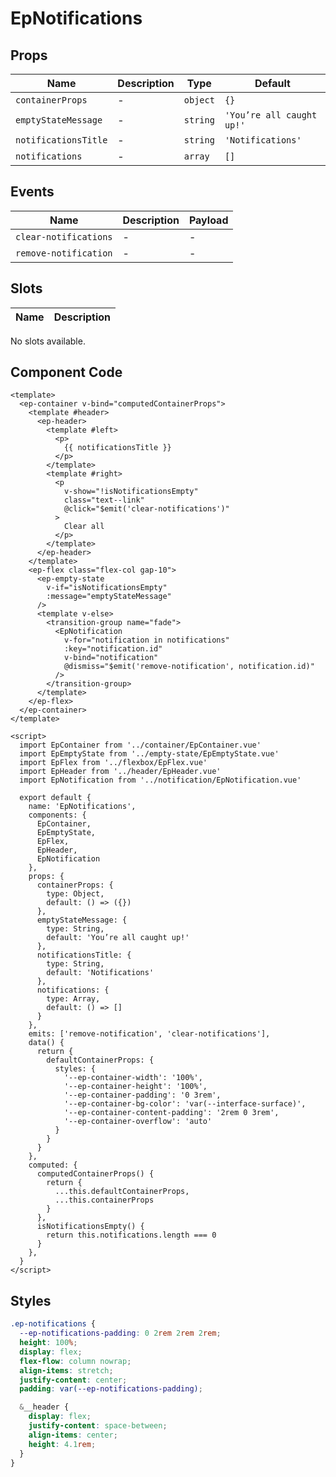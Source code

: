 # EpNotifications



## Props
| Name | Description | Type | Default |
|------|-------------|------|---------|
| `containerProps` | - | `object` | `{}` |
| `emptyStateMessage` | - | `string` | `'You’re all caught up!'` |
| `notificationsTitle` | - | `string` | `'Notifications'` |
| `notifications` | - | `array` | `[]` |

## Events
| Name    | Description                 | Payload    |
|---------|-----------------------------|------------|
| `clear-notifications` | - | - |
| `remove-notification` | - | - |

## Slots
| Name | Description |
|------|-------------|
No slots available.

## Component Code

```vue
<template>
  <ep-container v-bind="computedContainerProps">
    <template #header>
      <ep-header>
        <template #left>
          <p>
            {{ notificationsTitle }}
          </p>
        </template>
        <template #right>
          <p
            v-show="!isNotificationsEmpty"
            class="text--link"
            @click="$emit('clear-notifications')"
          >
            Clear all
          </p>
        </template>
      </ep-header>
    </template>
    <ep-flex class="flex-col gap-10">
      <ep-empty-state
        v-if="isNotificationsEmpty"
        :message="emptyStateMessage"
      />
      <template v-else>
        <transition-group name="fade">
          <EpNotification
            v-for="notification in notifications"
            :key="notification.id"
            v-bind="notification"
            @dismiss="$emit('remove-notification', notification.id)"
          />
        </transition-group>
      </template>
    </ep-flex>
  </ep-container>
</template>

<script>
  import EpContainer from '../container/EpContainer.vue'
  import EpEmptyState from '../empty-state/EpEmptyState.vue'
  import EpFlex from '../flexbox/EpFlex.vue'
  import EpHeader from '../header/EpHeader.vue'
  import EpNotification from '../notification/EpNotification.vue'

  export default {
    name: 'EpNotifications',
    components: {
      EpContainer,
      EpEmptyState,
      EpFlex,
      EpHeader,
      EpNotification
    },
    props: {
      containerProps: {
        type: Object,
        default: () => ({})
      },
      emptyStateMessage: {
        type: String,
        default: 'You’re all caught up!'
      },
      notificationsTitle: {
        type: String,
        default: 'Notifications'
      },
      notifications: {
        type: Array,
        default: () => []
      }
    },
    emits: ['remove-notification', 'clear-notifications'],
    data() {
      return {
        defaultContainerProps: {
          styles: {
            '--ep-container-width': '100%',
            '--ep-container-height': '100%',
            '--ep-container-padding': '0 3rem',
            '--ep-container-bg-color': 'var(--interface-surface)',
            '--ep-container-content-padding': '2rem 0 3rem',
            '--ep-container-overflow': 'auto'
          }
        }
      }
    },
    computed: {
      computedContainerProps() {
        return {
          ...this.defaultContainerProps,
          ...this.containerProps
        }
      },
      isNotificationsEmpty() {
        return this.notifications.length === 0
      }
    },
  }
</script>

```


## Styles

```scss
.ep-notifications {
  --ep-notifications-padding: 0 2rem 2rem 2rem;
  height: 100%;
  display: flex;
  flex-flow: column nowrap;
  align-items: stretch;
  justify-content: center;
  padding: var(--ep-notifications-padding);

  &__header {
    display: flex;
    justify-content: space-between;
    align-items: center;
    height: 4.1rem;
  }
}
```